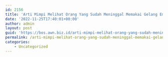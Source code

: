 ```yaml
---
id: 2156
title: 'Arti Mimpi Melihat Orang Yang Sudah Meninggal Memakai Gelang Emas'
date: '2022-11-25T17:40:01+00:00'
author: admin
layout: post
guid: 'https://bos.awn.biz.id/arti-mimpi-melihat-orang-yang-sudah-meninggal-memakai-gelang-emas/'
permalink: /arti-mimpi-melihat-orang-yang-sudah-meninggal-memakai-gelang-emas/
categories:
    - Uncategorized
---
```


